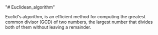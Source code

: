 "# Euclidean_algorithm" 

Euclid's algorithm, is an efficient method for computing the greatest common divisor (GCD) of two numbers, the largest number that divides both of them without leaving a remainder. 
